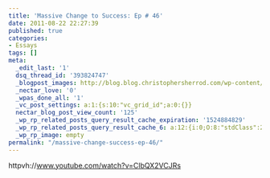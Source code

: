 ```yaml
---
title: 'Massive Change to Success: Ep # 46'
date: 2011-08-22 22:27:39
published: true
categories:
- Essays
tags: []
meta:
  _edit_last: '1'
  dsq_thread_id: '393824747'
  _blogpost_images: http://blog.blog.christophersherrod.com/wp-content/uploads/images/video1.jpg
  _nectar_love: '0'
  _wpas_done_all: '1'
  _vc_post_settings: a:1:{s:10:"vc_grid_id";a:0:{}}
  nectar_blog_post_view_count: '125'
  _wp_rp_related_posts_query_result_cache_expiration: '1524884829'
  _wp_rp_related_posts_query_result_cache_6: a:12:{i:0;O:8:"stdClass":2:{s:7:"post_id";s:4:"1399";s:5:"score";s:17:"48.86253007035113";}i:1;O:8:"stdClass":2:{s:7:"post_id";s:4:"1027";s:5:"score";s:17:"48.86253007035113";}i:2;O:8:"stdClass":2:{s:7:"post_id";s:3:"690";s:5:"score";s:17:"48.86253007035113";}i:3;O:8:"stdClass":2:{s:7:"post_id";s:3:"364";s:5:"score";s:17:"48.86253007035113";}i:4;O:8:"stdClass":2:{s:7:"post_id";s:4:"2774";s:5:"score";s:17:"42.71098010795762";}i:5;O:8:"stdClass":2:{s:7:"post_id";s:4:"1513";s:5:"score";s:17:"42.71098010795762";}i:6;O:8:"stdClass":2:{s:7:"post_id";s:3:"707";s:5:"score";s:17:"42.71098010795762";}i:7;O:8:"stdClass":2:{s:7:"post_id";s:3:"293";s:5:"score";s:17:"42.71098010795762";}i:8;O:8:"stdClass":2:{s:7:"post_id";s:3:"157";s:5:"score";s:17:"42.71098010795762";}i:9;O:8:"stdClass":2:{s:7:"post_id";s:4:"4534";s:5:"score";s:18:"11.772276335226124";}i:10;O:8:"stdClass":2:{s:7:"post_id";s:4:"5624";s:5:"score";s:17:"6.165555573351515";}i:11;O:8:"stdClass":2:{s:7:"post_id";s:4:"3577";s:5:"score";s:17:"6.165555573351515";}}
  _wp_rp_image: empty
permalink: "/massive-change-success-ep-46/"
---
```

httpvh://www.youtube.com/watch?v=ClbQX2VCJRs</p>
